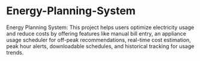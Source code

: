 # Energy-Planning-System
Energy Planning System: This project helps users optimize electricity usage and reduce costs by offering features like manual bill entry, an appliance usage scheduler for off-peak recommendations, real-time cost estimation, peak hour alerts, downloadable schedules, and historical tracking for usage trends.
